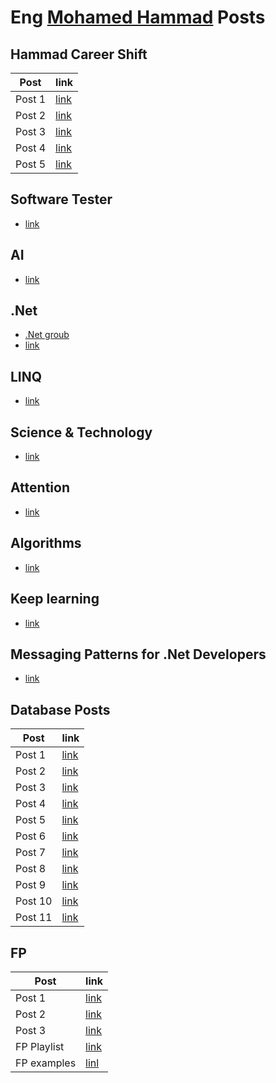 # Eng [Mohamed Hammad](https://www.linkedin.com/in/mohamed-hammad-a720a622/) Posts

## Hammad Career Shift
Post | link
--- | ---
Post 1 | [link](https://www.facebook.com/mohamed.hamedhammad/posts/5334372769968563)
Post 2 | [link](https://www.facebook.com/mohamed.hamedhammad/posts/5334374669968373)
Post 3 | [link](https://www.facebook.com/mohamed.hamedhammad/posts/5334376326634874)
Post 4 | [link](https://www.facebook.com/mohamed.hamedhammad/posts/5334378616634645)
Post 5 | [link](https://www.facebook.com/mohamed.hamedhammad/posts/5334380406634466)

## Software Tester
- [link](https://www.facebook.com/mohamed.hamedhammad/posts/5334246833314490)

## AI
- [link](https://m.facebook.com/story.php?story_fbid=5360290700710103&id=100001876777351)

## .Net
- [.Net groub](https://m.facebook.com/story.php?story_fbid=5251717044900803&id=100001876777351)
- [link](https://m.facebook.com/story.php?story_fbid=5345089308896909&id=100001876777351)

## LINQ
- [link](https://m.facebook.com/story.php?story_fbid=5343539002385273&id=100001876777351)

## Science & Technology
- [link](https://m.facebook.com/story.php?story_fbid=5340348566037650&id=100001876777351)

## Attention
- [link](https://m.facebook.com/story.php?story_fbid=5316351721770668&id=100001876777351)

## Algorithms
- [link](https://m.facebook.com/story.php?story_fbid=5228129937259514&id=100001876777351)

## Keep learning
- [link](https://m.facebook.com/story.php?story_fbid=5218792461526595&id=100001876777351)

## Messaging Patterns for .Net Developers
- [link](https://m.facebook.com/story.php?story_fbid=5206858189386689&id=100001876777351)

## Database Posts
Post | link
--- | ---
Post 1 | [link](https://m.facebook.com/story.php?story_fbid=5378398305566009&id=100001876777351)
Post 2 | [link](https://m.facebook.com/story.php?story_fbid=5310805062325334&id=100001876777351)
Post 3 | [link](https://m.facebook.com/story.php?story_fbid=5374657215940118&id=100001876777351)
Post 4 | [link](https://m.facebook.com/story.php?story_fbid=5354765504595956&id=100001876777351)
Post 5 | [link](https://m.facebook.com/story.php?story_fbid=5353142174758289&id=100001876777351)
Post 6 | [link](https://m.facebook.com/story.php?story_fbid=5324774920928348&id=100001876777351)
Post 7 | [link](https://m.facebook.com/story.php?story_fbid=5324640080941832&id=100001876777351)
Post 8 | [link](https://m.facebook.com/story.php?story_fbid=5319732294765944&id=100001876777351)
Post 9 | [link](https://m.facebook.com/story.php?story_fbid=5214010425338132&id=100001876777351)
Post 10 | [link](https://m.facebook.com/story.php?story_fbid=5202187806520394&id=100001876777351)
Post 11 | [link](https://m.facebook.com/story.php?story_fbid=5149831361756039&id=100001876777351)

## FP
Post | link
--- | ---
Post 1 | [link](https://m.facebook.com/story.php?story_fbid=5289265864479254&id=100001876777351)
Post 2 | [link](https://m.facebook.com/story.php?story_fbid=5281246405281200&id=100001876777351)
Post 3 | [link](https://m.facebook.com/story.php?story_fbid=5157997727606069&id=100001876777351)
FP Playlist | [link](https://www.youtube.com/watch?v=9bW8dp1M1Ac&list=PLpbZuj8hP-I6F-Zj1Ay8nQ1rMnmFnlK2f)
FP examples | [linl](https://github.com/mohamedSabry0/functional_programming_examples)



